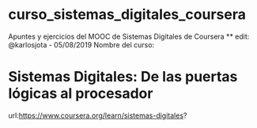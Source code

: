 # curso_sistemas_digitales_coursera
Apuntes y ejercicios del MOOC de Sistemas Digitales de Coursera 
** edit: @karlosjota - 05/08/2019
Nombre del curso:
# Sistemas Digitales: De las puertas lógicas al procesador
 url:https://www.coursera.org/learn/sistemas-digitales?






